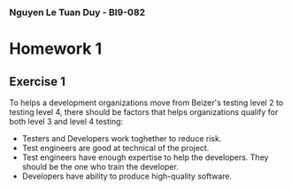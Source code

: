 ### Nguyen Le Tuan Duy - BI9-082

# Homework 1
## Exercise 1 

To helps a development organizations move from Beizer's testing level 2 to testing level 4, there should be factors that helps organizations qualify for both level 3 and level 4 testing:

- Testers and Developers work toghether to reduce risk.
- Test engineers are good at technical of the project.
- Test engineers have enough expertise to help the developers. They should be the one who train the developer.
- Developers have ability to produce high-quality software.

